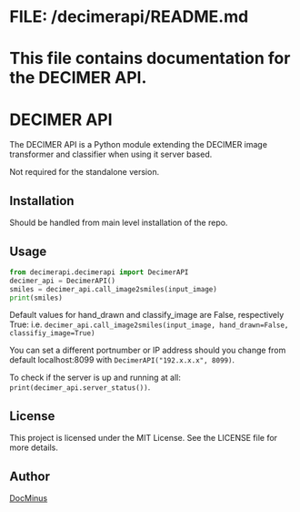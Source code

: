 # FILE: /decimerapi/README.md
# This file contains documentation for the DECIMER API.

# DECIMER API
The DECIMER API is a Python module extending the DECIMER image transformer and classifier when using it server based.

Not required for the standalone version.

## Installation
Should be handled from main level installation of the repo.

## Usage
```python
from decimerapi.decimerapi import DecimerAPI
decimer_api = DecimerAPI()
smiles = decimer_api.call_image2smiles(input_image)
print(smiles)
```
Default values for hand_drawn and classify_image are False, respectively True: i.e. `decimer_api.call_image2smiles(input_image, hand_drawn=False, classifiy_image=True)`

You can set a different portnumber or IP address should you change from default localhost:8099 with `DecimerAPI("192.x.x.x", 8099)`.

To check if the server is up and running at all: `print(decimer_api.server_status())`.

## License

This project is licensed under the MIT License. See the LICENSE file for more details.

## Author
[DocMinus](https://github.com/DocMinus)

